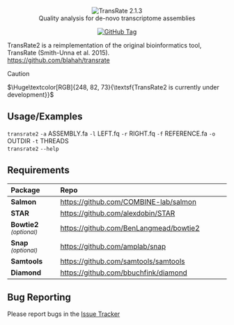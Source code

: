 <p align="center">
<picture><img src="https://i.imgur.com/1tJvioD.png"
     alt="TransRate 2.1.3"/><br></picture>
Quality analysis for de-novo transcriptome assemblies</p>
<p align="center"><a href="#"><img alt="GitHub Tag" src="https://img.shields.io/github/v/tag/ericbretz/transrate2?style=flat-square"></a></p>

TransRate2 is a reimplementation of the original bioinformatics tool, TransRate (Smith-Unna et al. 2015).<br>
https://github.com/blahah/transrate

> [!CAUTION]
> $\Huge\textcolor[RGB]{248, 82, 73}{\textsf{TransRate2 is currently under development}}$

## Usage/Examples

<code>transrate2</code> <code>-a</code> ASSEMBLY.fa <code>-l</code> LEFT.fq <code>-r</code> RIGHT.fq <code>-f</code> REFERENCE.fa <code>-o</code> OUTDIR <code>-t</code> THREADS <br>
<code>transrate2</code> <code>--help</code>

## Requirements
| Package | Repo <img width=400px></img>|
| :--- | :--- |
| **Salmon** | https://github.com/COMBINE-lab/salmon |
| **STAR** | https://github.com/alexdobin/STAR |
| **Bowtie2** _<sub>(optional)</sub>_ | https://github.com/BenLangmead/bowtie2 |
| **Snap** _<sub>(optional)</sub>_ | https://github.com/amplab/snap |
| **Samtools** | https://github.com/samtools/samtools |
| **Diamond** | https://github.com/bbuchfink/diamond |

## Bug Reporting
Please report bugs in the <a href="https://github.com/ericbretz/transrate2/issues">Issue Tracker</a>
